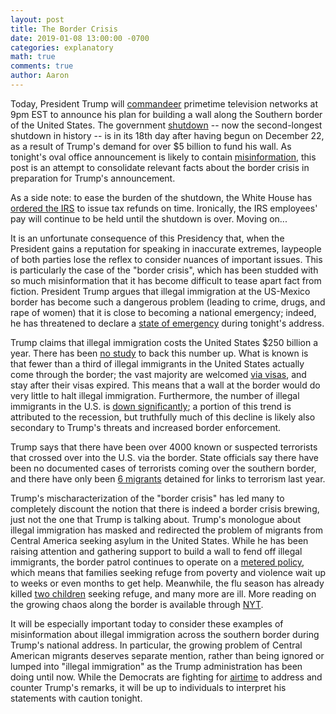 ```yaml
---
layout: post
title: The Border Crisis
date: 2019-01-08 13:00:00 -0700
categories: explanatory 
math: true
comments: true
author: Aaron
---
```


Today, President Trump will [commandeer](https://twitter.com/realDonaldTrump?ref_src=twsrc%5Egoogle%7Ctwcamp%5Eserp%7Ctwgr%5Eauthor) primetime television networks at 9pm EST to announce his plan for building a wall along the Southern border of the United States. The government [shutdown](https://www.politico.com/latest-news-updates/government-shutdown-2018) -- now the second-longest shutdown in history -- is in its 18th day after having begun on December 22, as a result of Trump's demand for over $5 billion to fund his wall. As tonight's oval office announcement is likely to contain [misinformation](https://www.politifact.com/personalities/donald-trump/statements/byruling/pants-fire/), this post is an attempt to consolidate relevant facts about the border crisis in preparation for Trump's announcement.  

As a side note: to ease the burden of the shutdown, the White House has [ordered the IRS](https://www.npr.org/2019/01/07/683006291/despite-70-000-furloughed-irs-workers-white-house-vows-refunds-will-be-issued) to issue tax refunds on time. Ironically, the IRS employees' pay will continue to be held until the shutdown is over. Moving on...  

It is an unfortunate consequence of this Presidency that, when the President gains a reputation for speaking in inaccurate extremes, laypeople of both parties lose the reflex to consider nuances of important issues. This is particularly the case of the "border crisis", which has been studded with so much misinformation that it has become difficult to tease apart fact from fiction. President Trump argues that illegal immigration at the US-Mexico border has become such a dangerous problem (leading to crime, drugs, and rape of women) that it is close to becoming a national emergency; indeed, he has threatened to declare a [state of emergency](https://www.vox.com/policy-and-politics/2019/1/8/18172749/trump-national-emergency-government-shutdown-wall) during tonight's address.  

Trump claims that illegal immigration costs the United States $250 billion a year. There has been [no study](https://www.politifact.com/truth-o-meter/statements/2018/dec/05/donald-trump/donald-trumps-false-claim-about-cost-illegal-immig/) to back this number up. What is known is that fewer than a third of illegal immigrants in the United States actually come through the border; the vast majority are welcomed [via visas](https://www.apnews.com/48d0ad46f143478d9384410f5ae3d38b), and stay after their visas expired. This means that a wall at the border would do very little to halt illegal immigration. Furthermore, the number of illegal immigrants in the U.S. is [down significantly](https://www.nytimes.com/2018/06/20/us/politics/fact-check-trump-border-crossings-declining-.html); a portion of this trend is attributed to the recession, but truthfully much of this decline is likely also secondary to Trump's threats and increased border enforcement.  

Trump says that there have been over 4000 known or suspected terrorists that crossed over into the U.S. via the border. State officials say there have been no documented cases of terrorists coming over the southern border, and there have only been [6 migrants](http://www.msnbc.com/rachel-maddow-show/white-house-claims-about-terrorism-border-unravel-embarrassing-fashion) detained for links to terrorism last year.  

Trump's mischaracterization of the "border crisis" has led many to completely discount the notion that there is indeed a border crisis brewing, just not the one that Trump is talking about. Trump's monologue about illegal immigration has masked and redirected the problem of migrants from Central America seeking asylum in the United States. While he has been raising attention and gathering support to build a wall to fend off illegal immigrants, the border patrol continues to operate on a [metered policy](https://www.vox.com/2018/11/28/18089048/border-asylum-trump-metering-legally-ports), which means that families seeking refuge from poverty and violence wait up to weeks or even months to get help. Meanwhile, the flu season has already killed [two children](https://www.apnews.com/f0e4e2edad9c456d9a01b38b25d76320) seeking refuge, and many more are ill. More reading on the growing chaos along the border is available through [NYT](https://www.nytimes.com/2019/01/04/us/mexico-wall-policy-trump.html).

It will be especially important today to consider these examples of misinformation about illegal immigration across the southern border during Trump's national address. In particular, the growing problem of Central American migrants deserves separate mention, rather than being ignored or lumped into "illegal immigration" as the Trump administration has been doing until now. While the Democrats are fighting for [airtime](https://thehill.com/blogs/floor-action/senate/424258-democrats-demand-air-time-to-counter-trumps-border-speech) to address and counter Trump's remarks, it will be up to individuals to interpret his statements with caution tonight.